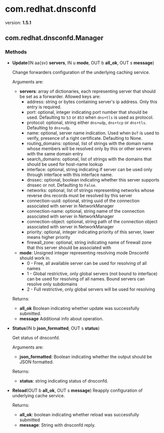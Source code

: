 # com.redhat.dnsconfd

version: **1.5.1**

## com.redhat.dnsconfd.Manager

### Methods

- **Update**(IN aa{sv} **servers**, IN u **mode**, OUT b **all_ok**, OUT s **message**)

  Change forwarders configuration of the underlying caching service.
  
  Arguments are:
  - **servers**: array of dictionaries, each representing server that should
  be set as a forwarder. Allowed keys are:
    - address: string or bytes containing server's ip address. Only this entry is required.
    - port: optional, integer indicating port number that should be used. Defaulting to `53` or `853` when `dns+tls` is used as protocol.
    - protocol: optional, string either `dns+udp`, `dns+tcp` or `dns+tls`. Defaulting to `dns+udp`.
    - name: optional, server name indication. Used when `DoT` is used to verify, presence of a right certificate. Defaulting to None.
    - routing_domains: optional, list of strings with the domain name whose members will be resolved only by this or other servers with the same domain entry
    - search_domains: optional, list of strings with the domains that should be used for host-name lookup
    - interface: optional, string indicating if server can be used only through interface with this interface name.
    - dnssec: optional, boolean indicating whether this server supports dnssec or not. Defaulting to `False`.
    - networks: optional, list of strings representing networks whose reverse dns records must be resolved by this server
    - connection-uuid: optional, string uuid of the connection associated with server in NetworkManager
    - connection-name: optional, string name of the connection associated with server in NetworkManager
    - connection-object: optional, string path of the connection object associated with server in NetworkManager
    - priority: optional, integer indicating priority of this server, lower means higher priority
    - firewall_zone: optional, string indicating name of firewall zone that this server should be associated with
  - **mode**: Unsigned integer representing resolving mode Dnsconfd should work in.
    - 0 - Free, all available server can be used for resolving of all names
    - 1 - Global restrictive, only global servers (not bound to interface) can be used for resolving of all names. Bound servers can resolve only subdomains
    - 2 - Full restrictive, only global servers will be used for resolving

  Returns:
  - **all_ok** Boolean indicating whether update was successfully submitted.
  - **message** Additional info about operation.
- **Status**(IN b **json_formatted**, OUT s **status**)
  
  Get status of dnsconfd.
  
  Arguments are:
  - **json_formatted**: Boolean indicating whether the output should be JSON formatted.
  
  Returns:
  - **status**: string indicating status of dnsconfd.

- **Reload**(OUT b **all_ok**, OUT s **message**)
  Reapply configuration of underlying cache service.
  
  Returns:
  - **all_ok**: boolean indicating whether reload was successfully submitted
  - **message**: String with dnsconfd reply.
